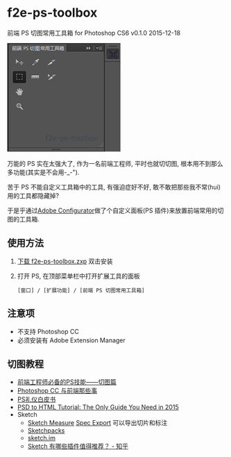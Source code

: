 # f2e-ps-toolbox
前端 PS 切图常用工具箱 for Photoshop CS6 v0.1.0 2015-12-18

![f2e-ps-toolbox-snapshot](https://raw.githubusercontent.com/ufologist/f2e-ps-toolbox/master/f2e-ps-toolbox-snapshot.png)

万能的 PS 实在太强大了, 作为一名前端工程师, 平时也就切切图, 根本用不到那么多功能(其实是不会用-_-").

苦于 PS 不能自定义工具箱中的工具, 有强迫症好不好, 敢不敢把那些我不常(hui)用的工具都隐藏掉?

于是乎通过[Adobe Configurator](http://labs.adobe.com/downloads/configurator.html "A utility that enables the easy creation of panels (palettes) for use in Adobe Photoshop® CC/CS6")做了个自定义面板(PS 插件)来放置前端常用的切图的工具箱.

## 使用方法
1. [下载 f2e-ps-toolbox.zxp](https://github.com/ufologist/f2e-ps-toolbox/raw/master/f2e-ps-toolbox.zxp) 双击安装
2. 打开 PS, 在顶部菜单栏中打开扩展工具的面板
    
    ```
    [窗口] / [扩展功能] / [前端 PS 切图常用工具箱]
    ```

## 注意项
* 不支持 Photoshop CC
* 必须安装有 Adobe Extension Manager

## 切图教程
* [前端工程师必备的PS技能——切图篇](http://www.imooc.com/learn/506)
* [Photoshop CC 与前端那些事](http://isux.tencent.com/ps-photoshop-cc-fd.html)
* [PS礼仪白皮书](http://hao.uisdc.com/ps/)
* [PSD to HTML Tutorial: The Only Guide You Need in 2015](http://www.1stwebdesigner.com/psd-to-html)
* Sketch
  * [Sketch Measure](https://github.com/utom/sketch-measure) [Spec Export](http://utom.design/news/) 可以导出切片和标注
  * [Sketchpacks](https://sketchpacks.com/browse/popular "Sketch plugin manager. Manage and sync your Sketch plugins across machines and teams")
  * [sketch.im](http://sketch.im/)
  * [Sketch 有哪些插件值得推荐？ - 知乎](https://www.zhihu.com/question/27495264)
